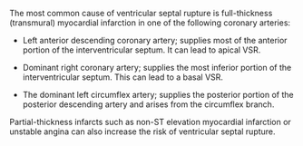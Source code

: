 The most common cause of ventricular septal rupture is full-thickness (transmural) myocardial infarction in one of the following coronary arteries:

- Left anterior descending coronary artery; supplies most of the anterior portion of the interventricular septum. It can lead to apical VSR.

- Dominant right coronary artery; supplies the most inferior portion of the interventricular septum. This can lead to a basal VSR.

- The dominant left circumflex artery; supplies the posterior portion of the posterior descending artery and arises from the circumflex branch.

Partial-thickness infarcts such as non-ST elevation myocardial infarction or unstable angina can also increase the risk of ventricular septal rupture.